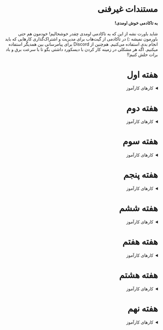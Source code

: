 
<div dir="rtl" align='right'>
  
# مستندات غیرفنی

  #### به تاکادمی خوش اومدی!
 شاید باورت نشه از این که به تاکادمی اومدی چقدر خوشحالیم! خودمون هم حتی باورمون نمیشه :)
در تاکادمی از گیت‌هاب برای مدیریت و اشتراک‌گذاری کارهایی که باید انجام بدی استفاده می‌کنیم. هم‌چنین از Discord برای پیامرسانی بین همدیگر استفاده میکنیم. اگه هر مشکلی در زمینه کار کردن با دیسکورد داشتی بگو تا با سرعت برق و باد برات حلش کنیم!!
  
# هفته اول

<details>  
  <summary> کارهای کارآموز </summary>
  
   <div dir="ltr" align='left'>
     
1. [ ] <span  dir="rtl" align='right'> تو افتتاحیه شرکت کن و سعی کن توضیحات راهبر و همیارت رو به خوبی گوش کنی و متوجه کلیت مسیری که طی خواهی کرد بشی، هر جا که سوالی داشتی حتماً بپرس. </span>
2. [ ] <span  dir="rtl" align='right'>  تایم جلسه استنداپ روزانه رو ست کنید. هر روز تو یه ساعتی با حضور راهبر و همیارت حداکثر 30 دقیقه با هم صحبت می‌کنید و از کارهایی که از جلسه قبل تا اون لحظه انجام دادی به همیارت میگی و سوالاتت رو می‌پرسی. در آغاز هر فاز هم همیارت در همین جلسه فاز و تسک هایی که باید انجام بدین رو توضیح میده. </span>
3. [ ] <span  dir="rtl" align='right'>  ایشوها و تسک‌هایی که باید انجام بدی رو توی گیتهاب پیدا کن. فیلم آموزشی ساخت ایشوهای تاکادمی رو از اینجا ببین. </span>
4. [ ] <span  dir="rtl" align='right'>  گروه‌هایی که توی دیسکورد عضو شدی رو بررسی کن و مطمئن شو در استفاده از امکاناتش مشکلی نداری. </span>
   </div>
</details>
  
  
<div dir="rtl" align='right'>
  
  
# هفته دوم
  
<details>  
  <summary> کارهای کارآموز </summary>
     <div dir="ltr" align='left'>
  
1. [ ] <span  dir="rtl" align='right'>  ما یه سری جلسات غیرفنی هم برات در نظر گرفتیم که مطالب این جلسات هم اهمیتش بیشتر از مباحث فنی نباشه، کمتر نیست! اینجاها در موردشون بخون و تفاوت هاشون رو متوجه شو. </span>
     </div>
   <div  dir="rtl" align='right'>
     
    * ارائه‌های کسب و کاری:
     
     در این ارائه‌ها از 4 نفر خواستیم که در مورد 4 موضوع جذاب براتون ارائه‌هایی داشته باشند و بعد در مورد محتوای ارائه‌ها گپ بزنیم. «متد چابک»، «مسائل حقوقی مربوط به کار در ایران»، «مسائل روانشناختی مربوط به محیط کاری» و «روش انتخاب مسیر شغلی» موضوعاتی هستند که در تاکادمی 1400 میخواهیم در موردش صحبت کنیم.
     
    * جلسات AMA یا Ask Me Anything:
     
     یک سری جلساته که توی اون جلسه شما با راهبرتون یا یک سری افراد با تجربه در شرکت یک جلسه میذارید و توی اون جلسه هرچی که دلت بخواد میتونی در مورد کار، شرکت، گذشته و آینده ستاره و هرچیزی که دوست داشتی بپرسی و درموردش صحبت کنی. [مطالعه بیشتر](https://worldofwork.io/2019/07/ask-me-anything-sessions/)
     
    * جلسات OneToOne:
     
     جلسات یک به یک یا one-on-one یک سری جلسات دیگه است که ما برات در نظر گرفتیم. توی این جلسات شما با منتور در مورد تیم خودتون و مشکلاتی که دارین یا که هرچی صحبت کنی و این در این جلسات شما میتونین فیدبک هاتون در مورد کارآموزی تون به راهبرتون بدین . [مطالعه بیشتر](https://knowyourteam.com/blog/2018/01/03/7-ways-to-prepare-for-an-effective-one-on-one-meeting-with-your-manager/) 

    * جلسات OneToOne:
     
     جلسات یک به یک یا one-on-one یک سری جلسات دیگه است که ما برات در نظر گرفتیم. توی این جلسات شما با منتور در مورد تیم خودتون و مشکلاتی که دارین یا که هرچی صحبت کنی و این در این جلسات شما میتونین فیدبک هاتون در مورد کارآموزی تون به راهبرتون بدین . [مطالعه بیشتر](https://knowyourteam.com/blog/2018/01/03/7-ways-to-prepare-for-an-effective-one-on-one-meeting-with-your-manager/)
     
     * جلسات کتابخوانی:
     
     توی جلسات کتابخوانی یک کتاب مرتبط با فضای کاری‌مون رو محور قرار میدیم و با خوندن و گفتگو در موردش سعی میکنیم مهارت‌های موردنیاز در محیط کار رو ارتقا بدیم. کتاب این دوره تاکادمی «کار عمیق» نوشته کال نیوپورت است. تو این کتاب به این مساله پرداخته میشه که چه طور میشود در یک کار عمیق و با تمرکز کامل بود. این کتاب برای شما خریداری شده و طی روزهای آینده به دستتون می‌رسه.
     
     * دورهمی‌ها:
     
     پنجشنبه‌ها که روز رسمی کارآموزی نیست میتونیم دورهمی‌هایی داشته باشیم. البته با توجه به شیوع ویروس کرونا این دورهمی‌ها هم عمدتاً مجازی هستند. برنامه دورهمی‌ها با توجه به سختی‌های اجرای مجازی متعاقباً بهتون اعلام میشه. کانتر، مافیا، کوه‌پیمایی (این یه مورد دیگه حضوریه!) و ... از برنامه‌هایی هستند که توی دورهمی‌ها ایشالا بهشون میپردازیم.
     
  </div>
  </div>
</details>
  
  <div dir="rtl" align='right'>
  
# هفته سوم
  
<details>  
  <summary> کارهای کارآموز </summary>
  
 <div dir="ltr" align='left'>
       
1. [ ] <span  dir="rtl" align='right'> [مستند سلامتی](./health.md) رو بخون </span>  
  
     </div>
  </details>
  
 
    
    
# هفته پنجم
  
<details>  
  <summary> کارهای کارآموز </summary>
  
 <div dir="ltr" align='left'>
       
1. [ ] <span  dir="rtl" align='right'> در «ارائه چابک» توسط مهندس وحید آزادگان شرکت کن. دوشنبه 1 شهریور ساعت 16 تا 17 </span>
2. [ ] <span  dir="rtl" align='right'> در جلسه کتابخوانی کتاب «کار عمیق» شرکت کن. چهارشنبه 3 شهریور ساعت 16 تا 17 </span>
  
  
     </div>
  </details>
  
  
# هفته ششم
  
<details>  
  <summary> کارهای کارآموز </summary>
  
 <div dir="ltr" align='left'>

1. [ ] <span  dir="rtl" align='right'> در جلسه AMA با آقای مهندس وحید آزادگان شرکت کن. شنبه 6 شهریور ساعت 16 تا 17  </span> 
2. [ ] <span  dir="rtl" align='right'> در «ارائه حقوقی» توسط آقای محسن روزی‌طلب شرکت کن. دوشنبه 8 شهریور ساعت 16 تا 17 </span>
3. [ ] <span  dir="rtl" align='right'> در جلسه کتابخوانی کتاب «کار عمیق» شرکت کن. چهارشنبه 10 شهریور ساعت 16 تا 17 </span>
  
  
     </div>
  </details>
    
# هفته هفتم
  
<details>  
  <summary> کارهای کارآموز </summary>
  
 <div dir="ltr" align='left'>

1. [ ] <span  dir="rtl" align='right'> در جلسه AMA با آقای مهندس ایمان عیسی‌زاده شرکت کن. شنبه 13 شهریور ساعت 16 تا 17 </span>
2. [ ] <span  dir="rtl" align='right'> در «ارائه روانشانسی کار» توسط خانم کیارشی شرکت کن. دوشنبه 15 شهریور ساعت 16 تا 17 </span>
3. [ ] <span  dir="rtl" align='right'> در جلسه کتابخوانی کتاب «کار عمیق» شرکت کن. چهارشنبه 17 شهریور ساعت 16 تا 17 </span>
  
  
     </div>
  </details>
    
# هفته هشتم
  
<details>  
  <summary> کارهای کارآموز </summary>
  
 <div dir="ltr" align='left'>

1. [ ] <span  dir="rtl" align='right'> در جلسه AMA با آقای مهندس فرهاد مرادی شرکت کن. شنبه 20 شهریور ساعت 16 تا 17  </span> 
2. [ ] <span  dir="rtl" align='right'> در «ارائه جهتگیری تخصصی» توسط آقای مهندس امین شریفی شرکت کن. دوشنبه 22 شهریور ساعت 16 تا 17 </span>
3. [ ] <span  dir="rtl" align='right'> در جلسه کتابخوانی کتاب «کار عمیق» شرکت کن. چهارشنبه 24 شهریور ساعت 16 تا 17 </span>
  
  
     </div>
  </details>
    
# هفته نهم
  
<details>  
  <summary> کارهای کارآموز </summary>
  
 <div dir="ltr" align='left'>

1. [ ] <span  dir="rtl" align='right'> در جلسه AMA با آقای دکتر مرتضی رحیمی شرکت کن. شنبه 27 شهریور ساعت 16 تا 17  </span> 
  
     </div>
  </details>
    
    
    
    
</div>
